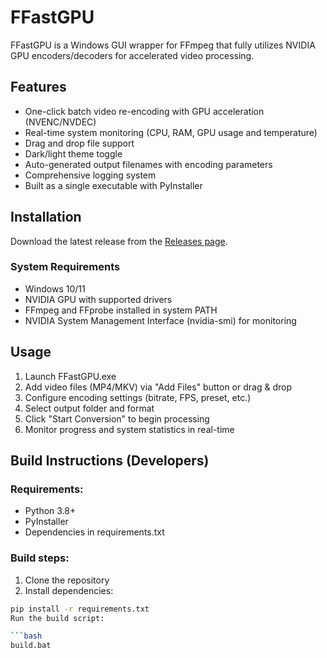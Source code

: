 # FFastGPU

FFastGPU is a Windows GUI wrapper for FFmpeg that fully utilizes NVIDIA GPU encoders/decoders for accelerated video processing.

## Features
- One-click batch video re-encoding with GPU acceleration (NVENC/NVDEC)
- Real-time system monitoring (CPU, RAM, GPU usage and temperature)
- Drag and drop file support
- Dark/light theme toggle
- Auto-generated output filenames with encoding parameters
- Comprehensive logging system
- Built as a single executable with PyInstaller

## Installation
Download the latest release from the [Releases page](https://github.com/Msadr471/FFastGPU/releases).

### System Requirements
- Windows 10/11
- NVIDIA GPU with supported drivers
- FFmpeg and FFprobe installed in system PATH
- NVIDIA System Management Interface (nvidia-smi) for monitoring

## Usage
1. Launch FFastGPU.exe
2. Add video files (MP4/MKV) via "Add Files" button or drag & drop
3. Configure encoding settings (bitrate, FPS, preset, etc.)
4. Select output folder and format
5. Click "Start Conversion" to begin processing
6. Monitor progress and system statistics in real-time

## Build Instructions (Developers)

### Requirements:
- Python 3.8+
- PyInstaller
- Dependencies in requirements.txt

### Build steps:
1. Clone the repository
2. Install dependencies:
```bash
pip install -r requirements.txt
Run the build script:

```bash
build.bat